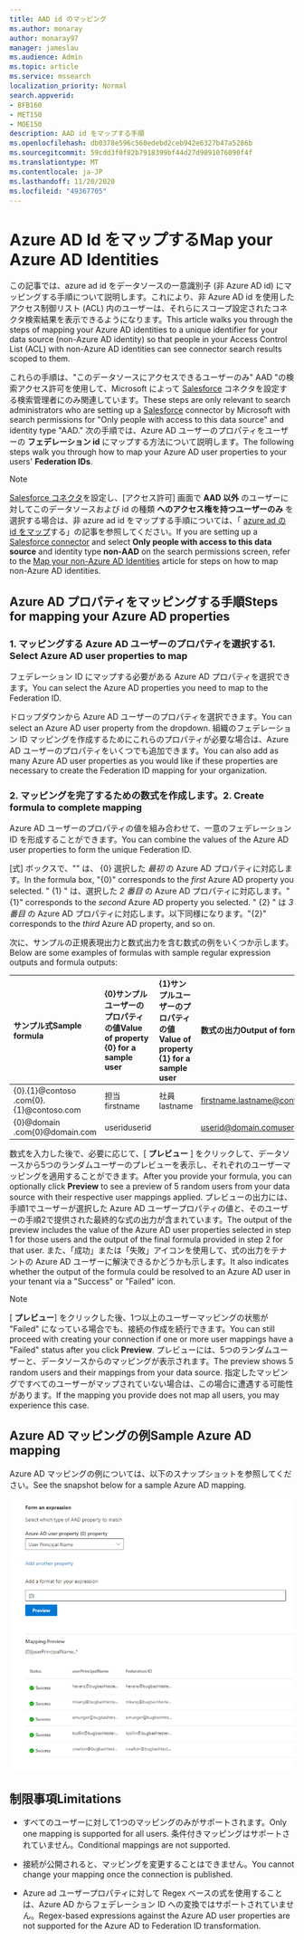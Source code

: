 ```yaml
---
title: AAD id のマッピング
ms.author: monaray
author: monaray97
manager: jameslau
ms.audience: Admin
ms.topic: article
ms.service: mssearch
localization_priority: Normal
search.appverid:
- BFB160
- MET150
- MOE150
description: AAD id をマップする手順
ms.openlocfilehash: db0378e596c560edebd2ceb942e6327b47a5286b
ms.sourcegitcommit: 59cdd3f0f82b7918399bf44d27d9891076090f4f
ms.translationtype: MT
ms.contentlocale: ja-JP
ms.lasthandoff: 11/20/2020
ms.locfileid: "49367705"
---
```

# <a name="map-your-azure-ad-identities"></a><span data-ttu-id="48817-103">Azure AD Id をマップする</span><span class="sxs-lookup"><span data-stu-id="48817-103">Map your Azure AD Identities</span></span>  

<span data-ttu-id="48817-104">この記事では、azure ad id をデータソースの一意識別子 (非 Azure AD id) にマッピングする手順について説明します。これにより、非 Azure AD id を使用したアクセス制御リスト (ACL) 内のユーザーは、それらにスコープ設定されたコネクタ検索結果を表示できるようになります。</span><span class="sxs-lookup"><span data-stu-id="48817-104">This article walks you through the steps of mapping your Azure AD identities to a unique identifier for your data source (non-Azure AD identity) so that people in your Access Control List (ACL) with non-Azure AD identities can see connector search results scoped to them.</span></span>

<span data-ttu-id="48817-105">これらの手順は、"このデータソースにアクセスできるユーザーのみ" AAD "の検索アクセス許可を使用して、Microsoft によって [Salesforce](salesforce-connector.md) コネクタを設定する検索管理者にのみ関連しています。</span><span class="sxs-lookup"><span data-stu-id="48817-105">These steps are only relevant to search administrators who are setting up a [Salesforce](salesforce-connector.md) connector by Microsoft with search permissions for "Only people with access to this data source" and identity type "AAD."</span></span> <span data-ttu-id="48817-106">次の手順では、Azure AD ユーザーのプロパティをユーザーの **フェデレーション id** にマップする方法について説明します。</span><span class="sxs-lookup"><span data-stu-id="48817-106">The following steps walk you through how to map your Azure AD user properties to your users' **Federation IDs**.</span></span>

>[!NOTE]
><span data-ttu-id="48817-107">[Salesforce コネクタ](salesforce-connector.md)を設定し、[アクセス許可] 画面で **AAD 以外** のユーザーに対してこのデータソースおよび id の種類 **へのアクセス権を持つユーザーのみ** を選択する場合は、非 azure ad id をマップする手順については、「 [azure ad の id をマップ](map-non-aad.md)する」の記事を参照してください。</span><span class="sxs-lookup"><span data-stu-id="48817-107">If you are setting up a [Salesforce connector](salesforce-connector.md) and select **Only people with access to this data source** and identity type **non-AAD** on the search permissions screen, refer to the [Map your non-Azure AD Identities](map-non-aad.md) article for steps on how to map non-Azure AD identities.</span></span>  

## <a name="steps-for-mapping-your-azure-ad-properties"></a><span data-ttu-id="48817-108">Azure AD プロパティをマッピングする手順</span><span class="sxs-lookup"><span data-stu-id="48817-108">Steps for mapping your Azure AD properties</span></span>

### <a name="1-select-azure-ad-user-properties-to-map"></a><span data-ttu-id="48817-109">1. マッピングする Azure AD ユーザーのプロパティを選択する</span><span class="sxs-lookup"><span data-stu-id="48817-109">1. Select Azure AD user properties to map</span></span>

<span data-ttu-id="48817-110">フェデレーション ID にマップする必要がある Azure AD プロパティを選択できます。</span><span class="sxs-lookup"><span data-stu-id="48817-110">You can select the Azure AD properties you need to map to the Federation ID.</span></span>

<span data-ttu-id="48817-111">ドロップダウンから Azure AD ユーザーのプロパティを選択できます。</span><span class="sxs-lookup"><span data-stu-id="48817-111">You can select an Azure AD user property from the dropdown.</span></span> <span data-ttu-id="48817-112">組織のフェデレーション ID マッピングを作成するためにこれらのプロパティが必要な場合は、Azure AD ユーザーのプロパティをいくつでも追加できます。</span><span class="sxs-lookup"><span data-stu-id="48817-112">You can also add as many Azure AD user properties as you would like if these properties are necessary to create the Federation ID mapping for your organization.</span></span>

### <a name="2-create-formula-to-complete-mapping"></a><span data-ttu-id="48817-113">2. マッピングを完了するための数式を作成します。</span><span class="sxs-lookup"><span data-stu-id="48817-113">2. Create formula to complete mapping</span></span>

<span data-ttu-id="48817-114">Azure AD ユーザーのプロパティの値を組み合わせて、一意のフェデレーション ID を形成することができます。</span><span class="sxs-lookup"><span data-stu-id="48817-114">You can combine the values of the Azure AD user properties to form the unique Federation ID.</span></span>

<span data-ttu-id="48817-115">[式] ボックスで、"" は、 {0} 選択した *最初* の Azure AD プロパティに対応します。</span><span class="sxs-lookup"><span data-stu-id="48817-115">In the formula box, "{0}" corresponds to the *first* Azure AD property you selected.</span></span> <span data-ttu-id="48817-116">" {1} " は、選択した *2 番目* の Azure AD プロパティに対応します。</span><span class="sxs-lookup"><span data-stu-id="48817-116">"{1}" corresponds to the *second* Azure AD property you selected.</span></span> <span data-ttu-id="48817-117">" {2} " は *3 番目* の Azure AD プロパティに対応します。以下同様になります。</span><span class="sxs-lookup"><span data-stu-id="48817-117">"{2}" corresponds to the *third* Azure AD property, and so on.</span></span>  

<span data-ttu-id="48817-118">次に、サンプルの正規表現出力と数式出力を含む数式の例をいくつか示します。</span><span class="sxs-lookup"><span data-stu-id="48817-118">Below are some examples of formulas with sample regular expression outputs and formula outputs:</span></span>

| <span data-ttu-id="48817-119">サンプル式</span><span class="sxs-lookup"><span data-stu-id="48817-119">Sample formula</span></span>                  | <span data-ttu-id="48817-120">{0}サンプルユーザーのプロパティの値</span><span class="sxs-lookup"><span data-stu-id="48817-120">Value of property {0} for a sample user</span></span>                 | <span data-ttu-id="48817-121">{1}サンプルユーザーのプロパティの値</span><span class="sxs-lookup"><span data-stu-id="48817-121">Value of property {1} for a sample user</span></span>           | <span data-ttu-id="48817-122">数式の出力</span><span class="sxs-lookup"><span data-stu-id="48817-122">Output of formula</span></span>                  |
| :------------------- | :------------------- |:---------------|:---------------|
| <span data-ttu-id="48817-123">{0}.{1}@contoso .com</span><span class="sxs-lookup"><span data-stu-id="48817-123">{0}.{1}@contoso.com</span></span>  | <span data-ttu-id="48817-124">担当</span><span class="sxs-lookup"><span data-stu-id="48817-124">firstname</span></span> | <span data-ttu-id="48817-125">社員</span><span class="sxs-lookup"><span data-stu-id="48817-125">lastname</span></span> |<span data-ttu-id="48817-126">firstname.lastname@contoso.com</span><span class="sxs-lookup"><span data-stu-id="48817-126">firstname.lastname@contoso.com</span></span>
| <span data-ttu-id="48817-127">{0}@domain .com</span><span class="sxs-lookup"><span data-stu-id="48817-127">{0}@domain.com</span></span>                 | <span data-ttu-id="48817-128">userid</span><span class="sxs-lookup"><span data-stu-id="48817-128">userid</span></span>                 |             |<span data-ttu-id="48817-129">userid@domain.com</span><span class="sxs-lookup"><span data-stu-id="48817-129">userid@domain.com</span></span>

<span data-ttu-id="48817-130">数式を入力した後で、必要に応じて、[ **プレビュー** ] をクリックして、データソースから5つのランダムユーザーのプレビューを表示し、それぞれのユーザーマッピングを適用することができます。</span><span class="sxs-lookup"><span data-stu-id="48817-130">After you provide your formula, you can optionally click **Preview** to see a preview of 5 random users from your data source with their respective user mappings applied.</span></span> <span data-ttu-id="48817-131">プレビューの出力には、手順1でユーザーが選択した Azure AD ユーザープロパティの値と、そのユーザーの手順2で提供された最終的な式の出力が含まれています。</span><span class="sxs-lookup"><span data-stu-id="48817-131">The output of the preview includes the value of the Azure AD user properties selected in step 1 for those users and the output of the final formula provided in step 2 for that user.</span></span> <span data-ttu-id="48817-132">また、「成功」または「失敗」アイコンを使用して、式の出力をテナントの Azure AD ユーザーに解決できるかどうかも示します。</span><span class="sxs-lookup"><span data-stu-id="48817-132">It also indicates whether the output of the formula could be resolved to an Azure AD user in your tenant via a "Success" or "Failed" icon.</span></span>  

>[!NOTE]
><span data-ttu-id="48817-133">[ **プレビュー**] をクリックした後、1つ以上のユーザーマッピングの状態が "Failed" になっている場合でも、接続の作成を続行できます。</span><span class="sxs-lookup"><span data-stu-id="48817-133">You can still proceed with creating your connection if one or more user mappings have a "Failed" status after you click **Preview**.</span></span> <span data-ttu-id="48817-134">プレビューには、5つのランダムユーザーと、データソースからのマッピングが表示されます。</span><span class="sxs-lookup"><span data-stu-id="48817-134">The preview shows 5 random users and their mappings from your data source.</span></span> <span data-ttu-id="48817-135">指定したマッピングですべてのユーザーがマップされていない場合は、この場合に遭遇する可能性があります。</span><span class="sxs-lookup"><span data-stu-id="48817-135">If the mapping you provide does not map all users, you may experience this case.</span></span>

## <a name="sample-azure-ad-mapping"></a><span data-ttu-id="48817-136">Azure AD マッピングの例</span><span class="sxs-lookup"><span data-stu-id="48817-136">Sample Azure AD mapping</span></span>

<span data-ttu-id="48817-137">Azure AD マッピングの例については、以下のスナップショットを参照してください。</span><span class="sxs-lookup"><span data-stu-id="48817-137">See the snapshot below for a sample Azure AD mapping.</span></span>

![Azure AD マッピングページに記入する方法のサンプルスナップショット](media/aad-mapping.png)

## <a name="limitations"></a><span data-ttu-id="48817-139">制限事項</span><span class="sxs-lookup"><span data-stu-id="48817-139">Limitations</span></span>  

- <span data-ttu-id="48817-140">すべてのユーザーに対して1つのマッピングのみがサポートされます。</span><span class="sxs-lookup"><span data-stu-id="48817-140">Only one mapping is supported for all users.</span></span> <span data-ttu-id="48817-141">条件付きマッピングはサポートされていません。</span><span class="sxs-lookup"><span data-stu-id="48817-141">Conditional mappings are not supported.</span></span>  

- <span data-ttu-id="48817-142">接続が公開されると、マッピングを変更することはできません。</span><span class="sxs-lookup"><span data-stu-id="48817-142">You cannot change your mapping once the connection is published.</span></span>  

- <span data-ttu-id="48817-143">Azure ad ユーザープロパティに対して Regex ベースの式を使用することは、Azure AD からフェデレーション ID への変換ではサポートされていません。</span><span class="sxs-lookup"><span data-stu-id="48817-143">Regex-based expressions against the Azure AD user properties are not supported for the Azure AD to Federation ID transformation.</span></span>